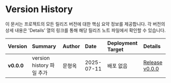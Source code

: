 # Version History

이 문서는 프로젝트의 모든 릴리즈 버전에 대한 핵심 요약 정보를 제공합니다. 각 버전의 상세 내용은 'Details' 열의 링크를 통해 해당 릴리즈 노트 파일에서 확인할 수 있습니다.

| Version             | Summary                    | Author    | Date       | Deployment Target | Details                                                    |
| :------------------ | :------------------------- | :-------- | :--------- | :---------------- | :--------------------------------------------------------- |
| **v0.0.0** | version history 파일 추가 | 문형옥    | 2025-07-11 | 배포 없음        | [Release v0.0.0](release_notes/v0.0.0.md)                  |
